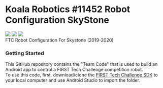 # Koala Robotics #11452 Robot Configuration SkyStone
![](https://forthebadge.com/images/badges/made-with-java.svg)
![](https://forthebadge.com/images/badges/built-for-android.svg)
![](https://forthebadge.com/images/badges/built-with-love.svg)
<br/>
FTC Robot Configuration For Skystone (2019-2020)

### Getting Started
This GitHub repository contains the "Team Code" that is used to build an Android app to control a FIRST Tech Challenge competition robot.
<br/>
To use this code, first, download/clone the [FIRST Tech Challenge SDK](https://github.com/FIRST-Tech-Challenge/SkyStone) to your local computer and use Android Studio to import the folder.
